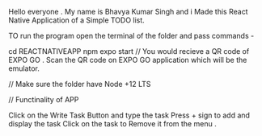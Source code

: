 Hello everyone . My name is Bhavya Kumar Singh and i Made this React Native Application of a Simple TODO list.

TO run the program open the terminal of the folder and pass commands -

cd REACTNATIVEAPP
npm expo start
// You would recieve a QR code of EXPO GO . Scan the QR code on EXPO GO application which will be the emulator.

// Make sure the folder have Node +12 LTS


// Functinality of APP

Click on the Write Task Button and type the task
Press + sign to add and display the task 
Click on the task to Remove it from the menu .
